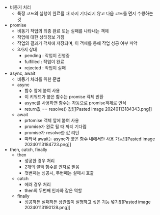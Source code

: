 - 비동기 처리
	- 특정 코드의 실행이 완료될 때 까지 기다리지 않고 다음 코드를 먼저 수행하는 것
- promise
	- 비동기 작업의 최종 완료 또는 실패를 나타내는 객체
	- 작업에 대한 상태정보 가짐
	- 작업의 결과가 객체에 저장되며, 이 객체를 통해 작업 성공 여부 파악
	- 3가지 상태
		- pending : 작업이 진행중
		- fulfilled : 작업이 완료
		- rejected : 작업이 실패
- async, await
	- 비동기 처리를 위한 문법
	- async
		- 함수 앞에 붙여 사용
		- 이 키워드가 붙은 함수는 promise 객체 반환
		- async를 사용하면 함수는 자동으로 promise객체로 인식
		- return값 == resolve() 값![[Pasted image 20240113184343.png]]
	- await
		- prtomise 객체 앞에 붙여 사용
		- promise가 완료 될 때 까지 기다림
		- promise가 resolve한 값 리턴
		- 따라서 await는 async가 붙은 함수 내에서만 사용 가능![[Pasted image 20240113184723.png]]
- then, catch, finally
	- then
		- 성공한 경우 처리
		- 2개의 콜백 함수를 인자로 받음
		- 첫번째는 성공시, 두번째는 실패시 호출
	- catch
		- 에러 경우 처리
		- then의 두번째 인자와 같은 역할
	- finally
		- 성공하든 실패하든 상관없이 실행하고 싶은 기능 넣기![[Pasted image 20240113190128.png]]